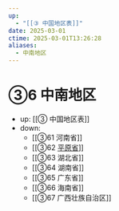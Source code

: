 ```yaml
---
up:
  - "[[③ 中国地区表]]"
date: 2025-03-01
ctime: 2025-03-01T13:26:28
aliases:
  - 中南地区
---
```


# ③6 中南地区

- up: [[③ 中国地区表]]
- down:	
	- [[③61 河南省]]
	- [[③62 [平原省](1949-1952)]]
	- [[③63 湖北省]]
	- [[③64 湖南省]]
	- [[③65 广东省]]
	- [[③66 海南省]]
	- [[③67 广西壮族自治区]]
	
